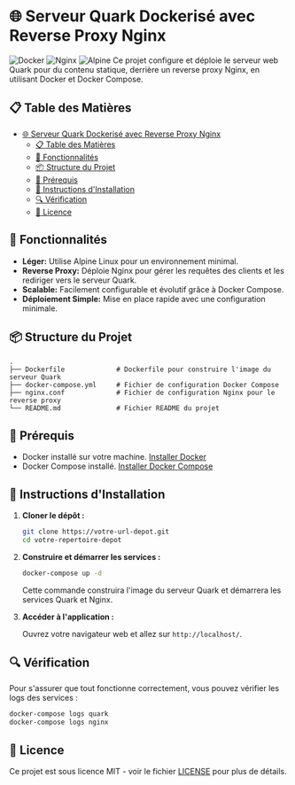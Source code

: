  # 🌐 Serveur Quark Dockerisé avec Reverse Proxy Nginx
 ![Docker](https://img.shields.io/badge/Docker-2496ED?style=for-the-badge&logo=docker&logoColor=white)
 ![Nginx](https://img.shields.io/badge/Nginx-009639?style=for-the-badge&logo=nginx&logoColor=white)
 ![Alpine](https://img.shields.io/badge/Alpine%20Linux-0D597F?style=for-the-badge&logo=alpinelinux&logoColor=white)
 Ce projet configure et déploie le serveur web Quark pour du contenu statique, derrière un reverse proxy Nginx, en utilisant Docker et Docker Compose.
 ## 📋 Table des Matières
- [🌐 Serveur Quark Dockerisé avec Reverse Proxy Nginx](#-serveur-quark-dockerisé-avec-reverse-proxy-nginx)
  - [📋 Table des Matières](#-table-des-matières)
  - [🚀 Fonctionnalités](#-fonctionnalités)
  - [📦 Structure du Projet](#-structure-du-projet)
  - [🔧 Prérequis](#-prérequis)
  - [📄 Instructions d'Installation](#-instructions-dinstallation)
  - [🔍 Vérification](#-vérification)
  - [📜 Licence](#-licence)

 ## 🚀 Fonctionnalités
 - **Léger:** Utilise Alpine Linux pour un environnement minimal.
 - **Reverse Proxy:** Déploie Nginx pour gérer les requêtes des clients et les rediriger vers le serveur Quark.
 - **Scalable:** Facilement configurable et évolutif grâce à Docker Compose.
 - **Déploiement Simple:** Mise en place rapide avec une configuration minimale.
 ## 📦 Structure du Projet
 ```plaintext
 .
 ├── Dockerfile             # Dockerfile pour construire l'image du serveur Quark
 ├── docker-compose.yml     # Fichier de configuration Docker Compose
 ├── nginx.conf             # Fichier de configuration Nginx pour le reverse proxy
 └── README.md              # Fichier README du projet
 ```
## 🔧 Prérequis

* Docker installé sur votre machine. [Installer Docker]()
* Docker Compose installé. [Installer Docker Compose]()

## 📄 Instructions d'Installation

1. **Cloner le dépôt :**

   ```bash
   git clone https://votre-url-depot.git
   cd votre-repertoire-depot
   ```

2. **Construire et démarrer les services :**

   ```bash
   docker-compose up -d
   ```

   Cette commande construira l'image du serveur Quark et démarrera les services Quark et Nginx.

3. **Accéder à l'application :**

   Ouvrez votre navigateur web et allez sur `http://localhost/`.

## 🔍 Vérification

Pour s'assurer que tout fonctionne correctement, vous pouvez vérifier les logs des services :

```bash
docker-compose logs quark
docker-compose logs nginx
```

## 📜 Licence

Ce projet est sous licence MIT - voir le fichier [LICENSE]() pour plus de détails.
